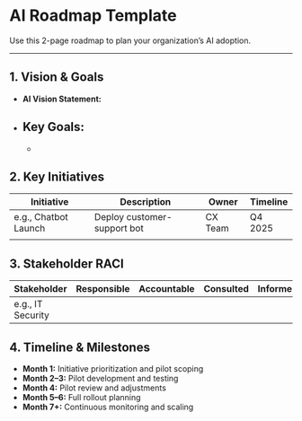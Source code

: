 # AI Roadmap Template

Use this 2-page roadmap to plan your organization’s AI adoption.

---

## 1. Vision & Goals
- **AI Vision Statement:**  
- **Key Goals:**  
  - 
  - 

## 2. Key Initiatives
| Initiative           | Description                        | Owner           | Timeline     |
|----------------------|------------------------------------|-----------------|--------------|
| e.g., Chatbot Launch | Deploy customer-support bot        | CX Team         | Q4 2025      |
|                      |                                    |                 |              |

## 3. Stakeholder RACI
| Stakeholder          | Responsible | Accountable | Consulted | Informed |
|----------------------|-------------|-------------|-----------|----------|
| e.g., IT Security    |             |             |           |          |

## 4. Timeline & Milestones
- **Month 1:** Initiative prioritization and pilot scoping  
- **Month 2–3:** Pilot development and testing  
- **Month 4:** Pilot review and adjustments  
- **Month 5–6:** Full rollout planning  
- **Month 7+:** Continuous monitoring and scaling
